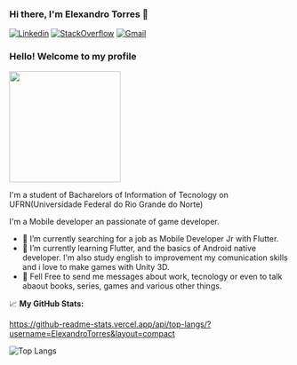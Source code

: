 ### Hi there, I'm Elexandro Torres 👋

[![Linkedin](https://img.shields.io/badge/LinkedIn-blue?style=for-the-badge&logo=Linkedin)](https://www.linkedin.com/in/elexandrotorres/)
[![StackOverflow](https://img.shields.io/badge/Stackoverflow-lightgrey?style=for-the-badge&logo=stack-overflow)](https://stackexchange.com/users/23494176/elexandro-torres)
[![Gmail](https://img.shields.io/badge/-Gmail-c14438?style=for-the-badge&logo=Gmail&logoColor=white&link=mailto:elexandro.torres@gmail.com)](mailto:elexandro.torres@gmail.com)

### Hello! Welcome to my profile
<img style="margin: 0 auto" src="https://www.instagram.com/p/CHOsNceFWyz/" height="200">

I'm a student of Bacharelors of Information of Tecnology on UFRN(Universidade Federal do Rio Grande do Norte)

I'm a Mobile developer an passionate of game developer.

- 🔭 I’m currently searching for a job as Mobile Developer Jr with Flutter.
- 🌱 I’m currently learning Flutter, and the basics of Android native developer. I'm also study english to improvement my comunication skills and i love to make games with Unity 3D.
- 💬 Fell Free to send me messages about work, tecnology or even to  talk abaout books, series, games and various other things.

📈 **My GitHub Stats:**

https://github-readme-stats.vercel.app/api/top-langs/?username=ElexandroTorres&layout=compact

![Top Langs](https://github-readme-stats.vercel.app/api/top-langs/?username=ElexandroTorres&layout=compact)
